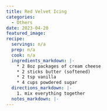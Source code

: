 ```yaml
---
title: Red Velvet Icing 
categories: 
  - Others
date: 2023-04-20
featured_image: 
recipe:
  servings: n/a
  prep: n/a
  cook: n/a
  ingredients_markdown: |-
    * 2 8oz packages of cream cheese 
    * 2 sticks butter (softened)
    * 2 tsp vanilla 
    * 4 cups powdered sugar 
  directions_markdown: |-
    1. mix everything together
  notes_markdown: |-
---
```

